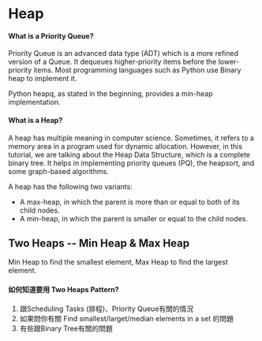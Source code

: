 # Heap

#### What is a Priority Queue?

Priority Queue is an advanced data type \(ADT\) which is a more refined version of a Queue. It dequeues higher-priority items before the lower-priority items. Most programming languages such as Python use Binary heap to implement it.

Python heapq, as stated in the beginning, provides a min-heap implementation.

#### What is a Heap?

A heap has multiple meaning in computer science. Sometimes, it refers to a memory area in a program used for dynamic allocation. However, in this tutorial, we are talking about the Heap Data Structure, which is a complete binary tree. It helps in implementing priority queues \(PQ\), the heapsort, and some graph-based algorithms.

A heap has the following two variants:

* A max-heap, in which the parent is more than or equal to both of its child nodes.
* A min-heap, in which the parent is smaller or equal to the child nodes.

## Two Heaps -- Min Heap & Max Heap

Min Heap to find the smallest element, Max Heap to find the largest element. 

#### 如何知道要用 Two Heaps Pattern?

1. 跟Scheduling Tasks \(排程\)、Priority Queue有關的情況
2. 如果問你有關 Find smallest/larget/median elements in a set 的問題
3. 有些跟Binary Tree有關的問題

#### 

